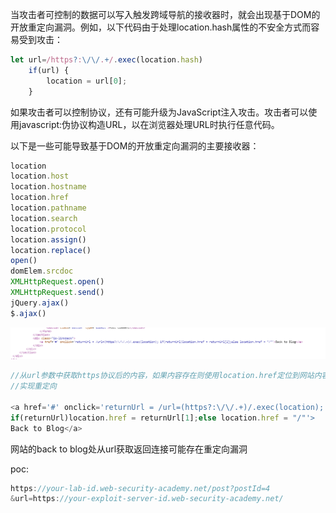 当攻击者可控制的数据可以写入触发跨域导航的接收器时，就会出现基于DOM的开放重定向漏洞。例如，以下代码由于处理location.hash属性的不安全方式而容易受到攻击：

```javascript
let url=/https?:\/\/.+/.exec(location.hash)
    if(url) {
        location = url[0];
    }
```



如果攻击者可以控制协议，还有可能升级为JavaScript注入攻击。攻击者可以使用javascript:伪协议构造URL，以在浏览器处理URL时执行任意代码。



以下是一些可能导致基于DOM的开放重定向漏洞的主要接收器：

```javascript
location
location.host
location.hostname
location.href
location.pathname
location.search
location.protocol
location.assign()
location.replace()
open()
domElem.srcdoc
XMLHttpRequest.open()
XMLHttpRequest.send()
jQuery.ajax()
$.ajax()
```



![](https://raw.githubusercontent.com/h1iba1/h1iba1.github.io/refs/heads/master/_posts/portswigger-labs/基于DOM的漏洞/images/6D9E0781E30047789DD1DC6432ADC27Fclipboard.png)

```javascript
//从url参数中获取https协议后的内容，如果内容存在则使用location.href定位到网站内容
//实现重定向

<a href='#' onclick='returnUrl = /url=(https?:\/\/.+)/.exec(location); 
if(returnUrl)location.href = returnUrl[1];else location.href = "/"'>
Back to Blog</a>
```



网站的back to blog处从url获取返回连接可能存在重定向漏洞



poc:

```javascript
https://your-lab-id.web-security-academy.net/post?postId=4
&url=https://your-exploit-server-id.web-security-academy.net/
```





